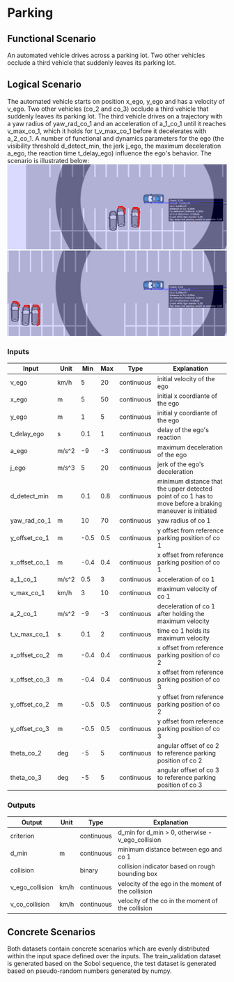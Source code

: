 # Parking

## Functional Scenario
An automated vehicle drives across a parking lot. Two other vehicles occlude a third vehicle that suddenly leaves its parking lot.
## Logical Scenario
The automated vehicle starts on position x_ego, y_ego and has a velocity of v_ego. Two other vehicles (co_2 and co_3) occlude a third vehicle that suddenly leaves its parking lot. The third vehicle drives on a trajectory with a yaw radius of yaw_rad_co_1 and an acceleration of a_1_co_1 until it reaches v_max_co_1, which it holds for t_v_max_co_1 before it decelerates with a_2_co_1. A number of functional and dynamics parameters for the ego (the visibility threshold d_detect_min, the jerk j_ego, the maximum deceleration a_ego, the reaction time t_delay_ego) influence the ego's behavior.
The scenario is illustrated below:
![Scenario Animation](parking_animation_1.gif)
![Scenario Animation](parking_animation_2.gif)
### Inputs
|Input|Unit|Min|Max|Type|Explanation|
|-|-|-|-|-|-|
|v_ego|km/h|5|20|continuous|initial velocity of the ego|
|x_ego|m|5|50|continuous|initial x coordiante of the ego|
|y_ego|m|1|5|continuous|initial y coordiante of the ego|
|t_delay_ego|s|0.1|1|continuous|delay of the ego's reaction|
|a_ego|m/s^2|-9|-3|continuous|maximum deceleration of the ego|
|j_ego|m/s^3|5|20|continuous|jerk of the ego's deceleration|
|d_detect_min|m|0.1|0.8|continuous|minimum distance that the upper detected point of co 1 has to move before a braking maneuver is initiated|
|yaw_rad_co_1|m|10|70|continuous|yaw radius of co 1|
|y_offset_co_1|m|-0.5|0.5|continuous|y offset from reference parking position of co 1|
|x_offset_co_1|m|-0.4|0.4|continuous|x offset from reference parking position of co 1|
|a_1_co_1|m/s^2|0.5|3|continuous|acceleration of co 1|
|v_max_co_1|km/h|3|10|continuous|maximum velocity of co 1|
|a_2_co_1|m/s^2|-9|-3|continuous|deceleration of co 1 after holding the maximum velocity|
|t_v_max_co_1|s|0.1|2|continuous|time co 1 holds its maximum velocity|
|x_offset_co_2|m|-0.4|0.4|continuous|x offset from reference parking position of co 2|
|x_offset_co_3|m|-0.4|0.4|continuous|x offset from reference parking position of co 3|
|y_offset_co_2|m|-0.5|0.5|continuous|y offset from reference parking position of co 2|
|y_offset_co_3|m|-0.5|0.5|continuous|y offset from reference parking position of co 3|
|theta_co_2|deg|-5|5|continuous|angular offset of co 2 to reference parking position of co 2|
|theta_co_3|deg|-5|5|continuous|angular offset of co 3 to reference parking position of co 3|
### Outputs
|Output|Unit|Type|Explanation|
|-|-|-|-|
|criterion||continuous|d_min for d_min > 0, otherwise -v_ego_collision|
|d_min|m|continuous|minimum distance between ego and co 1|
|collision||binary|collision indicator based on rough bounding box|
|v_ego_collision|km/h|continuous|velocity of the ego in the moment of the collision|
|v_co_collision|km/h|continuous|velocity of the co in the moment of the collision|
## Concrete Scenarios
Both datasets contain concrete scenarios which are evenly distributed within the input space defined over the inputs. The train_validation dataset is generated based on the Sobol sequence, the test dataset is generated based on pseudo-random numbers generated by numpy.

